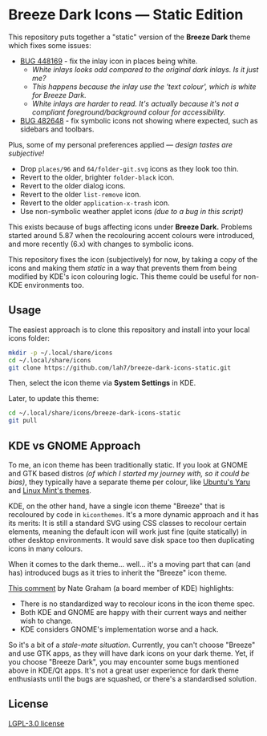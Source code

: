 # Breeze Dark Icons — Static Edition

This repository puts together a "static" version of the **Breeze Dark** theme
which fixes some issues:

* [BUG 448169](https://bugs.kde.org/show_bug.cgi?id=448169) - fix the inlay icon in places being white.
   * _White inlays looks odd compared to the original dark inlays. Is it just me?_
   * _This happens because the inlay use the 'text colour', which is white for Breeze Dark._
   * _White inlays are harder to read. It's actually because it's not a compliant foreground/background colour for accessibility._
* [BUG 482648](https://bugs.kde.org/show_bug.cgi?id=482648) - fix symbolic icons not showing where expected, such as sidebars and toolbars.

Plus, some of my personal preferences applied — _design tastes are subjective!_

* Drop `places/96` and `64/folder-git.svg` icons as they look too thin.
* Revert to the older, brighter `folder-black` icon.
* Revert to the older dialog icons.
* Revert to the older `list-remove` icon.
* Revert to the older `application-x-trash` icon.
* Use non-symbolic weather applet icons _(due to a bug in this script)_

This exists because of bugs affecting icons under **Breeze Dark.**
Problems started around 5.87 when the recolouring accent colours were introduced,
and more recently (6.x) with changes to symbolic icons.

This repository fixes the icon (subjectively) for now, by taking a copy of the icons
and making them _static_ in a way that prevents them from being modified by KDE's
icon colouring logic. This theme could be useful for non-KDE environments too.


## Usage

The easiest approach is to clone this repository and install into your local icons folder:

```bash
mkdir -p ~/.local/share/icons
cd ~/.local/share/icons
git clone https://github.com/lah7/breeze-dark-icons-static.git
```

Then, select the icon theme via **System Settings** in KDE.

Later, to update this theme:

```bash
cd ~/.local/share/icons/breeze-dark-icons-static
git pull
```


## KDE vs GNOME Approach

To me, an icon theme has been traditionally static. If you look at GNOME and GTK based
distros _(of which I started my journey with, so it could be bias)_, they
typically have a separate theme per colour, like
[Ubuntu's Yaru](https://github.com/ubuntu/yaru/tree/master/icons) and
[Linux Mint's themes](https://github.com/linuxmint/mint-themes/tree/master/files/usr/share/themes).

KDE, on the other hand, have a single icon theme "Breeze" that is recoloured by code
in `kiconthemes`. It's a more dynamic approach and it has its merits: It is still a
standard SVG using CSS classes to recolour certain elements, meaning the default icon
will work just fine (quite statically) in other desktop environments. It would
save disk space too then duplicating icons in many colours.

When it comes to the dark theme... well... it's a moving part that can (and has) introduced bugs
as it tries to inherit the "Breeze" icon theme.

[This comment](https://bugs.kde.org/show_bug.cgi?id=494399#c3) by Nate Graham (a board member of KDE) highlights:
* There is no standardized way to recolour icons in the icon theme spec.
* Both KDE and GNOME are happy with their current ways and neither wish to change.
* KDE considers GNOME's implementation worse and a hack.

So it's a bit of a _stale-mate situation_. Currently, you can't choose
"Breeze" and use GTK apps, as they will have dark icons on your dark theme.
Yet, if you choose "Breeze Dark", you may encounter some bugs mentioned above
in KDE/Qt apps. It's not a great user experience for dark theme enthusiasts until
the bugs are squashed, or there's a standardised solution.


## License

[LGPL-3.0 license](LICENSE)
